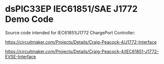 # dsPIC33EP IEC61851/SAE J1772 Demo Code

Source code intended for IEC61851/J1772 ChargePort Controller:

https://circuitmaker.com/Projects/Details/Craig-Peacock-4/J1772-Interface

https://circuitmaker.com/Projects/Details/Craig-Peacock-4/IEC61851-J1772-EVSE-Interface
